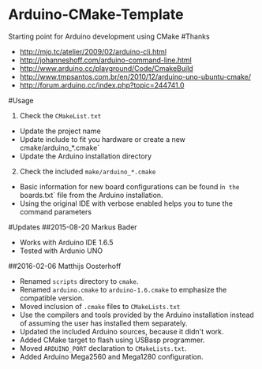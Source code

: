 # Arduino-CMake-Template
Starting point for Arduino development using CMake
#Thanks
- http://mjo.tc/atelier/2009/02/arduino-cli.html
- http://johanneshoff.com/arduino-command-line.html
- http://www.arduino.cc/playground/Code/CmakeBuild
- http://www.tmpsantos.com.br/en/2010/12/arduino-uno-ubuntu-cmake/
- http://forum.arduino.cc/index.php?topic=244741.0

#Usage
1. Check the `CMakeList.txt`
  * Update the project name
  * Update include to fit you hardware or create a new cmake/arduino_*.cmake`
  * Update the Arduino installation directory
  
2. Check the included `make/arduino_*.cmake`
  * Basic information for new board configurations can be found i`n the `boards.txt` file from the Arduino installation.
  * Using the original IDE with verbose enabled helps you to tune the command parameters
  
#Updates
##2015-08-20 
Markus Bader
- Works with Arduino IDE 1.6.5
- Tested with Ardunio UNO

##2016-02-06
Matthijs Oosterhoff
- Renamed `scripts` directory to `cmake`.
- Renamed `arduino.cmake` to `arduino-1.6.cmake` to emphasize the compatible version.
- Moved inclusion of `.cmake` files to `CMakeLists.txt`
- Use the compilers and tools provided by the Arduino installation instead of assuming the user has installed them separately.
- Updated the included Arduino sources, because it didn't work.
- Added CMake target to flash using USBasp programmer.
- Moved `ARDUINO_PORT` declaration to `CMakeLists.txt`.
- Added Arduino Mega2560 and Mega1280 configuration.